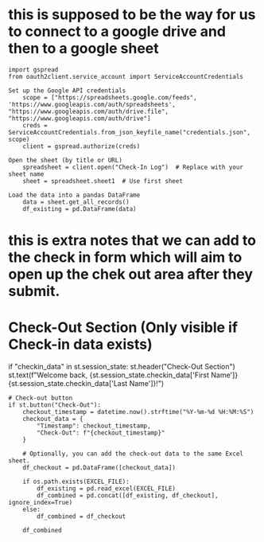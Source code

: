 # this is supposed to be the way for us to connect to a google drive and then to a google sheet

    import gspread
    from oauth2client.service_account import ServiceAccountCredentials

    Set up the Google API credentials
        scope = ["https://spreadsheets.google.com/feeds", 'https://www.googleapis.com/auth/spreadsheets', "https://www.googleapis.com/auth/drive.file", "https://www.googleapis.com/auth/drive"]
        creds = ServiceAccountCredentials.from_json_keyfile_name("credentials.json", scope)
        client = gspread.authorize(creds)

    Open the sheet (by title or URL)
        spreadsheet = client.open("Check-In Log")  # Replace with your sheet name
        sheet = spreadsheet.sheet1  # Use first sheet

    Load the data into a pandas DataFrame
        data = sheet.get_all_records()
        df_existing = pd.DataFrame(data)

# this is extra notes that we can add to the check in form which will aim to open up the chek out area after they submit. 

# Check-Out Section (Only visible if Check-in data exists)
if "checkin_data" in st.session_state:
    st.header("Check-Out Section")
    st.text(f"Welcome back, {st.session_state.checkin_data['First Name']} {st.session_state.checkin_data['Last Name']}!")

    # Check-out button
    if st.button("Check-Out"):
        checkout_timestamp = datetime.now().strftime("%Y-%m-%d %H:%M:%S")
        checkout_data = {
            "Timestamp": checkout_timestamp,
            "Check-Out": f"{checkout_timestamp}"
        }

        # Optionally, you can add the check-out data to the same Excel sheet.
        df_checkout = pd.DataFrame([checkout_data])

        if os.path.exists(EXCEL_FILE):
            df_existing = pd.read_excel(EXCEL_FILE)
            df_combined = pd.concat([df_existing, df_checkout], ignore_index=True)
        else:
            df_combined = df_checkout

        df_combined